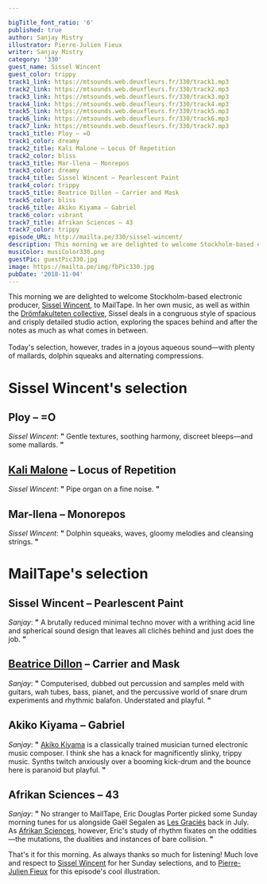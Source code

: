 ```yaml
---

bigTitle_font_ratio: '6'
published: true
author: Sanjay Mistry
illustrator: Pierre-Julien Fieux
writer: Sanjay Mistry
category: '330'
guest_name: Sissel Wincent
guest_color: trippy
track1_link: https://mtsounds.web.deuxfleurs.fr/330/track1.mp3
track2_link: https://mtsounds.web.deuxfleurs.fr/330/track2.mp3
track3_link: https://mtsounds.web.deuxfleurs.fr/330/track3.mp3
track4_link: https://mtsounds.web.deuxfleurs.fr/330/track4.mp3
track5_link: https://mtsounds.web.deuxfleurs.fr/330/track5.mp3
track6_link: https://mtsounds.web.deuxfleurs.fr/330/track6.mp3
track7_link: https://mtsounds.web.deuxfleurs.fr/330/track7.mp3
track1_title: Ploy – =O
track1_color: dreamy
track2_title: Kali Malone – Locus Of Repetition
track2_color: bliss
track3_title: Mar-llena – Monrepos
track3_color: dreamy
track4_title: Sissel Wincent – Pearlescent Paint
track4_color: trippy
track5_title: Beatrice Dillon – Carrier and Mask
track5_color: bliss
track6_title: Akiko Kiyama – Gabriel
track6_color: vibrant
track7_title: Afrikan Sciences – 43
track7_color: trippy
episode_URL: http://mailta.pe/330/sissel-wincent/
description: This morning we are delighted to welcome Stockholm-based electronic producer, Sissel Wincent, to MailTape.
musiColor: musiColor330.png
guestPic: guestPic330.jpg
image: https://mailta.pe/img/fbPic330.jpg
pubDate: '2018-11-04'
---
```

This morning we are delighted to welcome Stockholm-based electronic producer, [Sissel Wincent](https://soundcloud.com/sissel), to MailTape. In her own music, as well as within the [Drömfakulteten collective](https://dromfakulteten.tumblr.com/), Sissel deals in a congruous style of spacious and crisply detailed studio action, exploring the spaces behind and after the notes as much as what comes in between. 
<br><br>
Today's selection, however, trades in a joyous aqueous sound—with plenty of mallards, dolphin squeaks and alternating compressions.


# Sissel Wincent's selection

## Ploy – =O
_Sissel Wincent_: **"** Gentle textures, soothing harmony, discreet bleeps—and some mallards. **"** 

## [Kali Malone](http://kalimalone.com/) – Locus of Repetition
_Sissel Wincent_: **"** Pipe organ on a fine noise. **"** 

## Mar-llena – Monorepos
_Sissel Wincent_: **"** Dolphin squeaks, waves, gloomy melodies and cleansing strings. **"** 


# MailTape's selection

## Sissel Wincent – Pearlescent Paint
_Sanjay_: **"** A brutally reduced minimal techno mover with a writhing acid line and spherical sound design that leaves all clichés behind and just does the job. **"** 

## [Beatrice Dillon](http://www.dillonwork.com/) – Carrier and Mask
_Sanjay_: **"** Computerised, dubbed out percussion and samples meld with guitars, wah tubes, bass, pianet, and the percussive world of snare drum experiments and rhythmic balafon. Understated and playful. **"** 

## Akiko Kiyama – Gabriel
_Sanjay_: **"** [Akiko Kiyama](http://akikokiyama.com/) is a classically trained musician turned electronic music composer. I think she has a knack for magnificently slinky, trippy music. Synths twitch anxiously over a booming kick-drum and the bounce here is paranoid but playful. **"** 

## Afrikan Sciences – 43
_Sanjay_: **"** No stranger to MailTape, Eric Douglas Porter picked some Sunday morning tunes for us alongside Gaël Segalen as [Les Graciés](https://www.mailta.pe/319/les-gracies/) back in July. As [Afrikan Sciences](https://soundcloud.com/afrikan-sciences), however, Eric's study of rhythm fixates on the oddities—the mutations, the dualities and instances of bare collision. **"** 


That's it for this morning. As always thanks so much for listening! Much love and respect to [Sissel Wincent](https://soundcloud.com/sissel) for her Sunday selections, and to [Pierre-Julien Fieux](https://www.pierrejulienfieux.com/) for this episode's cool illustration.
